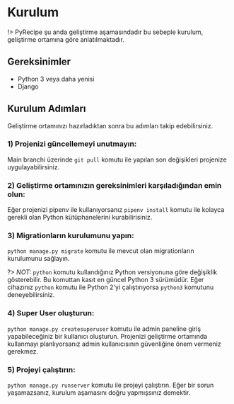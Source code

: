 # Kurulum

!> PyRecipe şu anda geliştirme aşamasındadır bu sebeple kurulum, geliştirme ortamına göre anlatılmaktadır.

## Gereksinimler

- Python 3 veya daha yenisi
- Django

## Kurulum Adımları

Geliştirme ortamınızı hazırladıktan sonra bu adımları takip edebilirsiniz.

### 1) Projenizi güncellemeyi unutmayın:

Main branchi üzerinde `git pull` komutu ile yapılan son değişikleri projenize uygulayabilirsiniz.

### 2) Geliştirme ortamınızın gereksinimleri karşıladığından emin olun:

Eğer projenizi pipenv ile kullanıyorsanız `pipenv install` komutu ile kolayca gerekli olan Python kütüphanelerini kurabilirisiniz.

### 3) Migrationların kurulumunu yapın:

`python manage.py migrate`  komutu ile mevcut olan migrationların kurulumunu sağlayın.

?> _NOT:_ `python` komutu kullandığınız Python versiyonuna göre değişiklik gösterebilir. Bu komuttan kasıt en güncel Python 3 sürümüdür. Eğer cihazınız `python` komutu ile Python 2'yi çalıştırıyorsa `python3` komutunu deneyebilirsiniz.

### 4) Super User oluşturun:

`python manage.py createsuperuser` komutu ile admin paneline giriş yapabileceğiniz bir kullanıcı oluşturun. Projenizi geliştirme ortamında kullanmayı planlıyorsanız admin kullanıcısının güvenliğine önem vermeniz gerekmez.

### 5) Projeyi çalıştırın:

`python manage.py runserver` komutu ile projeyi çalıştırın. Eğer bir sorun yaşamazsanız, kurulum aşamasını doğru yapmışsınız demektir.
